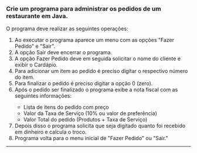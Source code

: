 <h3>Crie um programa para administrar os pedidos de um restaurante em Java.</h3>

<p>O programa deve realizar as seguintes operações:</p>
<ol>
<li>Ao executar o programa aparece um menu com as opções "Fazer Pedido" e "Sair".</li>
<li>A opção Sair deve encerrar o programa.</li>
<li>A opção Fazer Pedido deve em seguida solicitar o nome do cliente e exibir o Cardápio.</li>
<li>Para adicionar um item ao pedido é preciso digitar o respectivo número do item.</li>
<li>Para finalizar o pedido é preciso digitar a opção 0 (zero).</li>
<li>Após o pedido ser finalizado o programa exibe a nota fiscal com as seguintes informações:</li>
	<ul>
	<li>Lista de itens do pedido com preço</li>
	<li>Valor da Taxa de Serviço (10% ou valor de preferência)</li>
	<li>Valor Total do pedido (Produtos + Taxa de Serviço)</li>
	</ul>
<li>Depois disso o programa solicita que seja digitado quanto foi recebido em dinheiro e calcula o troco.</li>
<li>Programa volta para o menu inicial de "Fazer Pedido" ou "Sair."</li>
</ol>

<hr>
